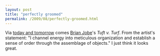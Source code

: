 ```yaml
---
layout: post
title: "perfectly groomed"
permalink: /2009/08/perfectly-groomed.html
---
```


Via [today and tomorrow](http://www.todayandtomorrow.net/) comes [Brian Jobe](http://brianjobe.com/)'s _Tuft v. Turf_. From the artist's statement: "I channel energy into meticulous organization and establish a sense of order through the assemblage of objects." I just think it looks great.
